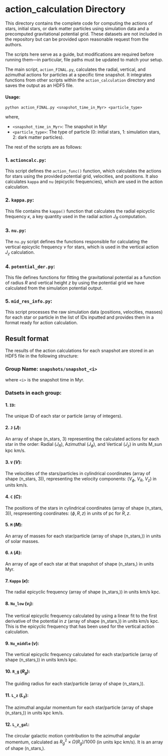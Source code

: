 # action_calculation Directory

This directory contains the complete code for computing the actions of stars, initial stars, or dark matter particles using simulation data and a precomputed gravitational potential grid. These datasets are not included in the repository but can be provided upon reasonable request from the authors.

The scripts here serve as a guide, but modifications are required before running them—in particular, file paths must be updated to match your setup.

The main script, `action_FINAL.py`, calculates the radial, vertical, and azimuthal actions for particles at a specific time snapshot. It integrates functions from other scripts within the `action_calculation` directory and saves the output as an HDF5 file.

#### Usage:
```
python action_FINAL.py <snapshot_time_in_Myr> <particle_type>
```
where,
- `<snapshot_time_in_Myr>`: The snapshot in Myr
- `<particle_type>`: The type of particle (0: initial stars, 1: simulation stars, 2: dark matter particles).

The rest of the scripts are as follows:
### 1. `actioncalc.py`: 
This script defines the `action_func()` function, which calculates the actions for stars using the provided potential grid, velocities, and positions. It also calculates `kappa` and `nu` (epicyclic frequencies), which are used in the action calculation.
### 2. `kappa.py`:
This file contains the `kappa()` function that calculates the radial epicyclic frequency $\kappa$, a key quantity used in the radial action $J_R$ computation.
### 3. `nu.py`:
The `nu.py` script defines the functions responsible for calculating the vertical epicyclic frequency $\nu$ for stars, which is used in the vertical action $J_z$ calculation.
### 4. `potential_der.py`:
This file defines functions for fitting the gravitational potential as a function of radius $R$ and vertical height $z$ by using the potential grid we have calculated from the simulation potential output. 
### 5. `mid_res_info.py`:
This script processes the raw simulation data (positions, velocities, masses) for each star or particle in the list of IDs inputted and provides them in a format ready for action calculation.

## Result format
The results of the action calculations for each snapshot are stored in an HDF5 file in the following structure:
### Group Name: `snapshots/snapshot_<i>`
where `<i>` is the snapshot time in Myr.
### Datsets in each group:
#### 1. `ID`:
The unique ID of each star or particle (array of integers).
#### 2. `J` ($J$):
An array of shape (n_stars, 3) representing the calculated actions for each star in the order: Radial ($J_R$), Azimuthal ($J_{\phi}$), and Vertical ($J_z$) in units M_sun kpc km/s.
#### 3. `V` ($V$):
The velocities of the stars/particles in cylindrical coordinates (array of shape (n_stars, 3)), representing the velocity components: ($V_{\phi}$, $V_R$, $V_z$) in units km/s.
#### 4. `C` ($C$):
The positions of the stars in cylindrical coordinates (array of shape (n_stars, 3)), respresenting coordinates: ($\phi,R,z$) in units of pc for $R,z$.
#### 5. `M` ($M$):
An array of masses for each star/particle (array of shape (n_stars,)) in units of solar masses. 
#### 6. `A` ($A$):
An array of age of each star at that snapshot of shape (n_stars,) in units Myr.
#### 7. `Kappa` ($\kappa$):
The radial epicyclic frequency (array of shape (n_stars,)) in units km/s kpc.
#### 8. `Nu_low` ($\nu_l$):
The vertical epicyclic frequency calculated by using a linear fit to the first derivative of the potential in $z$ (array of shape (n_stars,)) in units km/s kpc. This is the epicyclic frequency that has been used for the vertical action calculation.
#### 9. `Nu_middle` ($\nu$):
The vertical epicyclic frequency calculated for each star/particle (array of shape (n_stars,)) in units km/s kpc.
#### 10. `R_g` ($R_g$):
The guiding radius for each star/particle (array of shape (n_stars,)).
#### 11. `L_z` ($L_z$):
The azimuthal angular momentum for each star/particle (array of shape (n_stars,)) in units kpc km/s.
#### 12. `L_z_gal`:
The circular galactic motion contribution to the azimuthal angular momentum, calculated as $R_g^2 \times \Omega(R_g)/1000$ (in units kpc km/s). It is an array of shape (n_stars,).

